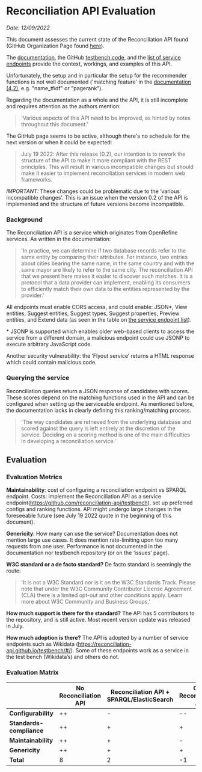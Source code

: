 # Reconciliation API Evaluation

*Date: 12/09/2022*

This document assesses the current state of the Reconcillation API found (GitHub Organization Page found [here](https://github.com/reconciliation-api)). 

The [documentation](https://reconciliation-api.github.io/specs/latest/), the GitHub [testbench code](https://github.com/reconciliation-api/testbench), and the [list of service endpoints](https://reconciliation-api.github.io/testbench/#/) provide the context, workings, and examples of this API.

Unfortunately, the setup and in particular the setup for the recommender functions is not well documented ('matching feature' in the [documentation (4.2)](https://reconciliation-api.github.io/specs/latest/#reconciliation-query-responses), e.g. "name_tfidf" or "pagerank").

Regarding the documentation as a whole and the API, it is still incomplete and requires attention as the authors mention:
>'Various aspects of this API need to be improved, as hinted by notes throughout this document.'


The GitHub page seems to be active, although there's no schedule for the next version or when it could be expected:
>July 19 2022: After this release (0.2), our intention is to rework the structure of the API to make it more compliant with the REST principles. This will result in various incompatible changes but should make it easier to implement reconciliation services in modern web frameworks.

*IMPORTANT:* These changes could be problematic due to the ‘various incompatible changes’. This is an issue when the version 0.2 of the API is implemented and the structure of future versions become incompatible. 


### **Background**
The Reconciliation API is a service which originates from OpenRefine services. As written in the documentation:

>'In practice, we can determine if two database records refer to the same entity by comparing their attributes. For instance, two entries about cities bearing the same name, in the same country and with the same mayor are likely to refer to the same city. The reconciliation API that we present here makes it easier to discover such matches. It is a protocol that a data provider can implement, enabling its consumers to efficiently match their own data to the entities represented by the provider.'

All endpoints must enable CORS access, and could enable: JSON\*, View entities, Suggest entities, Suggest types, Suggest properties, Preview entities, and Extend data (as seen in the table on [the service endpoint list](https://reconciliation-api.github.io/testbench/#/)).

\* JSONP is supported which enables older web-based clients to access the service from a different domain, a malicious endpoint could use JSONP to execute arbitrary JavaScript code.

Another security vulnerability: the ‘Flyout service’ returns a HTML response which could contain malicious code.

### **Querying the service**
Reconciliation queries return a JSON response of candidates with scores. These scores depend on the matching functions used in the API and can be configured when setting up the serviceable endpoint. As mentioned before, the documentation lacks in clearly defining this ranking/matching process.

>'The way candidates are retrieved from the underlying database and scored against the query is left entirely at the discretion of the service. Deciding on a scoring method is one of the main difficulties in developing a reconciliation service.'

## **Evaluation**

### **Evaluation Metrics**

**Maintainability**: cost of configuring a reconciliation endpoint vs SPARQL endpoint.
Costs: implement the Reconciliation API as a service endpoint(https://github.com/reconciliation-api/testbench), set up preferred configs and ranking functions. API might undergo large changes in the foreseeable future (see July 19 2022 quote in the beginning of this document).


**Genericity**: How many can use the service?
Documentation does not mention large use cases. It does mention rate-limiting upon too many requests from one user. Performance is not documented in the documentation nor testbench repository (or on the ‘issues’ page).


**W3C standard or a de facto standard?** 
De facto standard is seemingly the route: 
>'It is not a W3C Standard nor is it on the W3C Standards Track. Please note that under the W3C Community Contributor License Agreement (CLA) there is a limited opt-out and other conditions apply. Learn more about W3C Community and Business Groups.'


**How much support is there for the standard?** 
The API has 5 contributors to the repository, and is still active. Most recent version update was released in July.

**How much adoption is there?**
The API is adopted by a number of service endpoints such as Wikidata (https://reconciliation-api.github.io/testbench/#/). Some of these endpoints work as a service in the test bench (Wikidata’s) and others do not. 


### **Evaluation Matrix**

|   |  No Reconciliation API | Reconciliation API + SPARQL/ElasticSearch  | Only Reconciliation API  |
|:---|---|---|---|
| **Configurability**  |  ++ | -  | --  |
| **Standards-compliance**  | ++  | +  | +  |
| **Maintainability**  | ++  | +  | -  |
| **Genericity**  | ++  | +  |  + |
| **Total**  |  8 | 2  | -1  |



